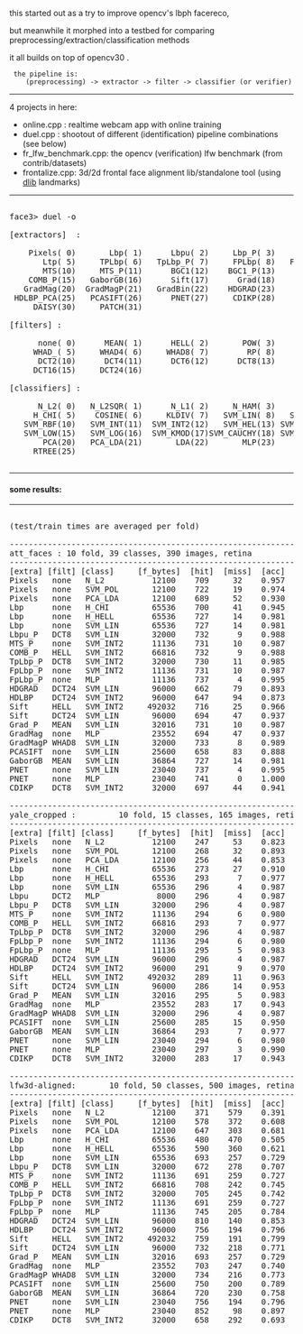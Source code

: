 
this started out as a try to improve opencv's lbph facereco, 

but meanwhile it morphed into a testbed for comparing preprocessing/extraction/classification methods

it all builds on top of opencv30 .

     the pipeline is:
        (preprocessing) -> extractor -> filter -> classifier (or verifier)

-----------------------------------------------------

4 projects in here:
* online.cpp : realtime webcam app with online training
* duel.cpp : shootout of different (identification) pipeline combinations (see below)
* fr_lfw_benchmark.cpp: the opencv (verification) lfw benchmark (from contrib/datasets)
* frontalize.cpp: 3d/2d frontal face alignment lib/standalone tool (using [dlib](http://sourceforge.net/projects/dclib/files/dlib/) landmarks)

------------------------------------------------------

<pre>

face3> duel -o

[extractors]  :

    Pixels( 0)       Lbp( 1)      Lbpu( 2)     Lbp_P( 3)    Lbpu_P( 4)
       Ltp( 5)     TPLbp( 6)   TpLbp_P( 7)     FPLbp( 8)   FpLbp_P( 9)
       MTS(10)     MTS_P(11)      BGC1(12)    BGC1_P(13)      COMB(14)
    COMB_P(15)   GaborGB(16)      Sift(17)      Grad(18)    Grad_P(19)
   GradMag(20)  GradMagP(21)   GradBin(22)    HDGRAD(23)     HDLBP(24)
 HDLBP_PCA(25)   PCASIFT(26)      PNET(27)     CDIKP(28)    LATCH2(29)
     DAISY(30)     PATCH(31)

[filters] :

      none( 0)      MEAN( 1)      HELL( 2)       POW( 3)      SQRT( 4)
     WHAD_( 5)     WHAD4( 6)     WHAD8( 7)        RP( 8)      DCT_( 9)
      DCT2(10)      DCT4(11)      DCT6(12)      DCT8(13)     DCT12(14)
     DCT16(15)     DCT24(16)

[classifiers] :

      N_L2( 0)   N_L2SQR( 1)      N_L1( 2)     N_HAM( 3)    H_HELL( 4)
     H_CHI( 5)    COSINE( 6)     KLDIV( 7)   SVM_LIN( 8)   SVM_POL( 9)
   SVM_RBF(10)   SVM_INT(11)  SVM_INT2(12)   SVM_HEL(13) SVM_HELSQ(14)
   SVM_LOW(15)   SVM_LOG(16)  SVM_KMOD(17)SVM_CAUCHY(18) SVM_MULTI(19)
       PCA(20)   PCA_LDA(21)       LDA(22)       MLP(23)       KNN(24)
     RTREE(25)
     
</pre>

------------------------------------------------------

#### some results:

------------------------------------------------------

<pre>

(test/train times are averaged per fold)

------------------------------------------------------------------------------
att_faces : 10 fold, 39 classes, 390 images, retina
------------------------------------------------------------------------------
[extra] [filt] [class]     [f_bytes]  [hit]  [miss]  [acc]  [t_train] [t_test]
Pixels   none   N_L2          12100    709     32    0.957    0.000    0.641
Pixels   none   SVM_POL       12100    722     19    0.974    5.269    0.748
Pixels   none   PCA_LDA       12100    689     52    0.930   16.371    0.236
Lbp      none   H_CHI         65536    700     41    0.945   -0.001    4.261
Lbp      none   H_HELL        65536    727     14    0.981    0.001    5.701
Lbp      none   SVM_LIN       65536    727     14    0.981   10.661    2.792
Lbpu_P   DCT8   SVM_LIN       32000    732      9    0.988    3.394    1.168
MTS_P    none   SVM_INT2      11136    731     10    0.987    0.704    0.178
COMB_P   HELL   SVM_INT2      66816    732      9    0.988    9.312    1.009
TpLbp_P  DCT8   SVM_INT2      32000    730     11    0.985    2.399    0.483
FpLbp_P  none   SVM_INT2      11136    731     10    0.987    0.796    0.186
FpLbp_P  none   MLP           11136    737      4    0.995  102.610    0.162
HDGRAD   DCT24  SVM_LIN       96000    662     79    0.893   15.342    3.709
HDLBP    DCT24  SVM_INT2      96000    647     94    0.873   11.912    1.336
Sift     HELL   SVM_INT2     492032    716     25    0.966  101.979   11.528
Sift     DCT24  SVM_LIN       96000    694     47    0.937   17.222    4.562
Grad_P   MEAN   SVM_LIN       32016    731     10    0.987    4.156    1.505
GradMag  none   MLP           23552    694     47    0.937  165.413    0.549
GradMagP WHAD8  SVM_LIN       32000    733      8    0.989    3.822    1.196
PCASIFT  none   SVM_LIN       25600    658     83    0.888    2.689    1.041
GaborGB  MEAN   SVM_LIN       36864    727     14    0.981    4.494    1.490
PNET     none   SVM_LIN       23040    737      4    0.995    2.444    0.948
PNET     none   MLP           23040    741      0    1.000  113.726    0.461
CDIKP    DCT8   SVM_INT2      32000    697     44    0.941    2.438    0.487

------------------------------------------------------------------------------
yale_cropped :         10 fold, 15 classes, 165 images, retina
------------------------------------------------------------------------------
[extra] [filt] [class]     [f_bytes]  [hit]  [miss]  [acc]  [t_train] [t_test]
Pixels   none   N_L2          12100    247     53    0.823    0.000    0.102
Pixels   none   SVM_POL       12100    268     32    0.893    0.841    0.120
Pixels   none   PCA_LDA       12100    256     44    0.853    2.388    0.037
Lbp      none   H_CHI         65536    273     27    0.910    0.001    0.647
Lbp      none   H_HELL        65536    293      7    0.977    0.001    1.002
Lbp      none   SVM_LIN       65536    296      4    0.987    1.577    0.158
Lbpu     DCT2   MLP            8000    296      4    0.987   14.785    0.011
Lbpu_P   DCT8   SVM_LIN       32000    296      4    0.987    0.535    0.056
MTS_P    none   SVM_INT2      11136    294      6    0.980    0.111    0.011
COMB_P   HELL   SVM_INT2      66816    293      7    0.977    1.321    0.144
TpLbp_P  DCT8   SVM_INT2      32000    296      4    0.987    0.377    0.073
FpLbp_P  none   SVM_INT2      11136    294      6    0.980    0.113    0.023
FpLbp_P  none   MLP           11136    295      5    0.983   11.644    0.024
HDGRAD   DCT24  SVM_LIN       96000    296      4    0.987    2.247    0.212
HDLBP    DCT24  SVM_INT2      96000    291      9    0.970    2.222    0.246
Sift     HELL   SVM_INT2     492032    289     11    0.963   14.645    1.683
Sift     DCT24  SVM_LIN       96000    286     14    0.953    2.804    0.255
Grad_P   MEAN   SVM_LIN       32016    295      5    0.983    0.674    0.080
GradMag  none   MLP           23552    283     17    0.943   35.060    0.104
GradMagP WHAD8  SVM_LIN       32000    296      4    0.987    0.684    0.083
PCASIFT  none   SVM_LIN       25600    285     15    0.950    0.422    0.067
GaborGB  MEAN   SVM_LIN       36864    293      7    0.977    0.987    0.104
PNET     none   SVM_LIN       23040    294      6    0.980    0.430    0.069
PNET     none   MLP           23040    297      3    0.990   18.541    0.060
CDIKP    DCT8   SVM_INT2      32000    283     17    0.943    0.446    0.082

------------------------------------------------------------------------------
lfw3d-aligned:       10 fold, 50 classes, 500 images, retina
------------------------------------------------------------------------------
[extra] [filt] [class]     [f_bytes]  [hit]  [miss]  [acc]  [t_train] [t_test]
Pixels   none   N_L2          12100    371    579    0.391    0.000    1.200
Pixels   none   SVM_POL       12100    578    372    0.608    9.938    1.300
Pixels   none   PCA_LDA       12100    647    303    0.681   31.688    0.319
Lbp      none   H_CHI         65536    480    470    0.505    0.002    6.909
Lbp      none   H_HELL        65536    590    360    0.621   -0.000    9.209
Lbp      none   SVM_LIN       65536    693    257    0.729   19.759    6.148
Lbpu_P   DCT8   SVM_LIN       32000    672    278    0.707    6.266    2.538
MTS_P    none   SVM_INT2      11136    691    259    0.727    1.175    0.321
COMB_P   HELL   SVM_INT2      66816    708    242    0.745   16.009    1.757
TpLbp_P  DCT8   SVM_INT2      32000    705    245    0.742    4.113    0.851
FpLbp_P  none   SVM_INT2      11136    691    259    0.727    1.166    0.291
FpLbp_P  none   MLP           11136    745    205    0.784  193.376    0.432
HDGRAD   DCT24  SVM_LIN       96000    810    140    0.853   31.486    9.809
HDLBP    DCT24  SVM_INT2      96000    756    194    0.796   26.997    3.022
Sift     HELL   SVM_INT2     492032    759    191    0.799  136.982   15.049
Sift     DCT24  SVM_LIN       96000    732    218    0.771   26.509    8.290
Grad_P   MEAN   SVM_LIN       32016    693    257    0.729    7.148    2.639
GradMag  none   MLP           23552    703    247    0.740  295.474    1.147
GradMagP WHAD8  SVM_LIN       32000    734    216    0.773    7.123    2.594
PCASIFT  none   SVM_LIN       25600    750    200    0.789    4.883    2.089
GaborGB  MEAN   SVM_LIN       36864    720    230    0.758    8.862    3.098
PNET     none   SVM_LIN       23040    756    194    0.796    4.783    1.884
PNET     none   MLP           23040    852     98    0.897  161.164    0.846
CDIKP    DCT8   SVM_INT2      32000    658    292    0.693    4.398    0.806

</pre>

